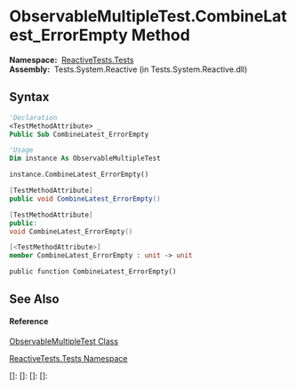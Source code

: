 # ObservableMultipleTest.CombineLatest\_ErrorEmpty Method

**Namespace:**  [ReactiveTests.Tests](ReactiveTests.Tests\ReactiveTests.Tests.md)  
**Assembly:**  Tests.System.Reactive (in Tests.System.Reactive.dll)

## Syntax

```vb
'Declaration
<TestMethodAttribute> _
Public Sub CombineLatest_ErrorEmpty
```

```vb
'Usage
Dim instance As ObservableMultipleTest

instance.CombineLatest_ErrorEmpty()
```

```csharp
[TestMethodAttribute]
public void CombineLatest_ErrorEmpty()
```

```c++
[TestMethodAttribute]
public:
void CombineLatest_ErrorEmpty()
```

```fsharp
[<TestMethodAttribute>]
member CombineLatest_ErrorEmpty : unit -> unit 
```

```jscript
public function CombineLatest_ErrorEmpty()
```

## See Also

#### Reference

[ObservableMultipleTest Class](ObservableMultipleTest\ObservableMultipleTest.md)

[ReactiveTests.Tests Namespace](ReactiveTests.Tests\ReactiveTests.Tests.md)

[]: 
[]: 
[]: 
[]: 